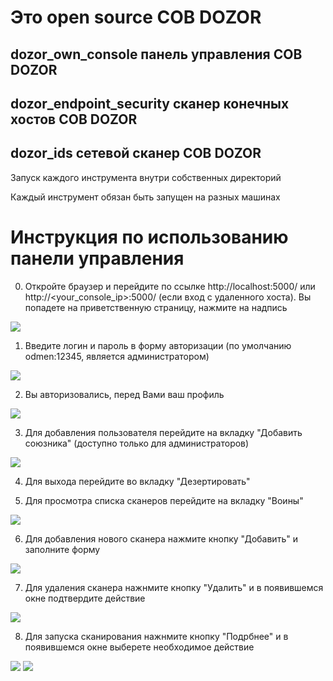 # Это open source СОВ DOZOR

## dozor_own_console панель управления СОВ DOZOR

## dozor_endpoint_security сканер конечных хостов СОВ DOZOR

## dozor_ids сетевой сканер СОВ DOZOR

Запуск каждого инструмента внутри собственных директорий

Каждый инструмент обязан быть запущен на разных машинах


# Инструкция по использованию панели управления

0) Откройте браузер и перейдите по ссылке http://localhost:5000/ или http://<your_console_ip>:5000/ (если вход с удаленного хоста). Вы попадете на приветственную страницу, нажмите на надпись
<image src="/img/hello.jpg">

1) Введите логин и пароль в форму авторизации (по умолчанию odmen:12345, является администратором) 
<image src="/img/login.jpg">

2) Вы авторизовались, перед Вами ваш профиль
<image src="/img/profile.jpg">

3) Для добавления пользователя перейдите на вкладку "Добавить союзника" (доступно только для администраторов)
<image src="/img/add_user.jpg">

4) Для выхода перейдите во вкладку "Дезертировать"

5) Для просмотра списка сканеров перейдите на вкладку "Воины"
<image src="/img/agents.jpg">

6) Для добавления нового сканера нажмите кнопку "Добавить" и заполните форму
<image src="/img/add_agent.jpg">

7) Для удаления сканера нажнмите кнопку "Удалить" и в появившемся окне подтвердите действие
<image src="/img/dell.jpg">

8) Для запуска сканирования нажнмите кнопку "Подрбнее" и в появившемся окне выберете необходимое действие
<image src="/img/about1.jpg">
<image src="/img/about2.jpg">